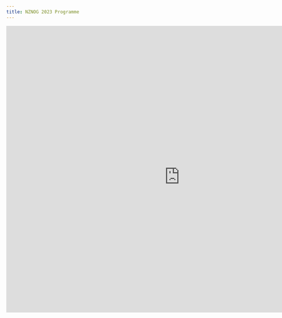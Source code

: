 ```yaml
---
title: NZNOG 2023 Programme
---
```


<div style="left: 0px; top: 0px; width: 920px; height: 760px; overflow: auto;"><iframe src="https://docs.google.com/spreadsheets/d/e/2PACX-1vT_rIHEH-B-JINhpEb8AGGMAG88TqjunazO1hXM_HQXRAmzB76ywMXLhnwAdVhHaCogRtPBGK9cyOHm/pubhtml?gid=0&amp;single=true&amp;widget=true&amp;headers=false" width="100%" height="800" title="NZNOG 2023 Programme" frameborder="0" id="2098736355"></iframe></div>
